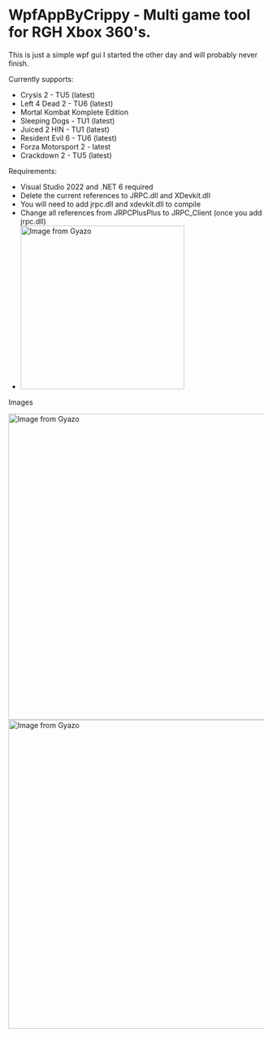 # WpfAppByCrippy - Multi game tool for RGH Xbox 360's. 
This is just a simple wpf gui I started the other day and will probably never finish. 

Currently supports: <br/>
* Crysis 2 - TU5 (latest) <br/>
* Left 4 Dead 2 - TU6 (latest) <br/>
* Mortal Kombat Komplete Edition <br/>
* Sleeping Dogs - TU1 (latest) <br/>
* Juiced 2 HIN - TU1 (latest) <br/>
* Resident Evil 6 - TU6 (latest) <br/>
* Forza Motorsport 2 - latest <br/>
* Crackdown 2 - TU5 (latest) <br/>

Requirements:
* Visual Studio 2022 and .NET 6 required
* Delete the current references to JRPC.dll and XDevkit.dll
* You will need to add jrpc.dll and xdevkit.dll to compile
* Change all references from JRPCPlusPlus to JRPC_Client (once you add jrpc.dll)
* <a href="https://gyazo.com/498137a566fd60f5017fbbd7dc6f1f52"><img src="https://i.gyazo.com/498137a566fd60f5017fbbd7dc6f1f52.gif" alt="Image from Gyazo" width="322"/></a>

Images

<a href="https://gyazo.com/7e9b45aa90d994d56f1e2e63b8187ca1"><img src="https://i.gyazo.com/7e9b45aa90d994d56f1e2e63b8187ca1.png" alt="Image from Gyazo" width="603"/></a>
<a href="https://gyazo.com/41ccce30ed6180fe8a26ed3a94b7c6dd"><img src="https://i.gyazo.com/41ccce30ed6180fe8a26ed3a94b7c6dd.gif" alt="Image from Gyazo" width="608"/></a>
